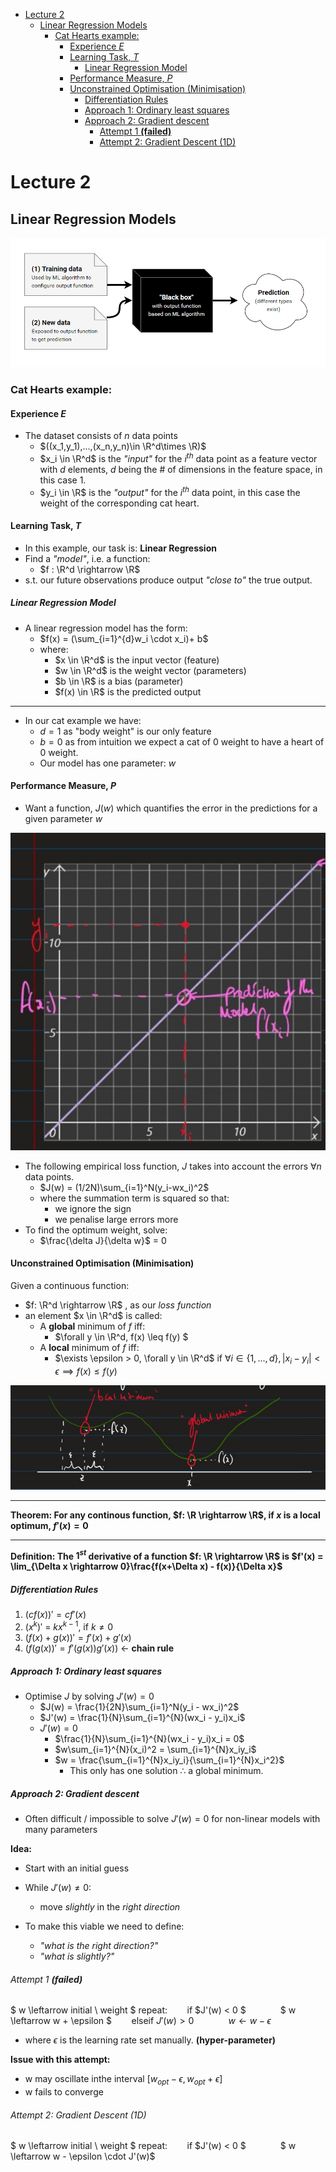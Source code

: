 <!-- @import "[TOC]" {cmd="toc" depthFrom=1 depthTo=6 orderedList=false} -->

<!-- code_chunk_output -->

- [Lecture 2](#lecture-2)
  - [Linear Regression Models](#linear-regression-models)
    - [Cat Hearts example:](#cat-hearts-example)
      - [Experience $E$](#experience-e)
      - [Learning Task, $T$](#learning-task-t)
        - [Linear Regression Model](#linear-regression-model)
      - [Performance Measure, $P$](#performance-measure-p)
      - [Unconstrained Optimisation (Minimisation)](#unconstrained-optimisation-minimisation)
        - [Differentiation Rules](#differentiation-rules)
        - [Approach 1: Ordinary least squares](#approach-1-ordinary-least-squares)
        - [Approach 2: Gradient descent](#approach-2-gradient-descent)
          - [Attempt 1 **(failed)**](#attempt-1-failed)
          - [Attempt 2: Gradient Descent (1D)](#attempt-2-gradient-descent-1d)

<!-- /code_chunk_output -->
# Lecture 2

## Linear Regression Models

![High level representation of ML](../../../../docs/Y3/Neural-Computation/resources/ML-supervised-l2.png)

### Cat Hearts example:

#### Experience $E$

- The dataset consists of $n$ data points 
  - $((x_1,y_1),...,(x_n,y_n)\in \R^d\times \R)$
  - $x_i \in \R^d$ is the *"input"* for the $i^{th}$ data point as a feature vector with $d$ elements, $d$ being the # of dimensions in the feature space, in this case 1.
  - $y_i \in \R$ is the *"output"* for the $i^{th}$ data point, in this case the weight of the corresponding cat heart.


#### Learning Task, $T$

- In this example, our task is: **Linear Regression**
- Find a *"model"*, i.e. a function:
  - $f : \R^d \rightarrow \R$
- s.t. our future observations produce output *"close to"* the true output.

##### Linear Regression Model

- A linear regression model has the form: 
  - $f(x) = (\sum_{i=1}^{d}w_i \cdot x_i)+ b$
  - where:
    - $x \in \R^d$ is the input vector (feature)
    - $w \in \R^d$ is the weight vector (parameters)
    - $b \in \R$ is a bias (parameter)
    - $f(x) \in \R$ is the predicted output

___

- In our cat example we have: 
  - $d=1$ as "body weight" is our only feature
  - $b=0$ as from intuition we expect a cat of 0 weight to have a heart of 0 weight.
  - Our model has one parameter: $w$ 

#### Performance Measure, $P$

- Want a function, $J(w)$ which quantifies the error in the predictions for a given parameter $w$

![Graph showing predicted vs actual values](../../../../docs/Y3/Neural-Computation/resources/y=x-notes.jpg)

- The following empirical loss function, $J$ takes into account the errors $\forall n$ data points.
  - $J(w) = (1/2N)\sum_{i=1}^N(y_i-wx_i)^2$
  - where the summation term is squared so that:
    - we ignore the sign
    - we penalise large errors more
- To find the optimum weight, solve:
  - $\frac{\delta J}{\delta w}$ = 0 


#### Unconstrained Optimisation (Minimisation)

Given a continuous function:

- $f: \R^d \rightarrow \R$ , as our *loss function*
- an element $x \in \R^d$ is called:
  - A **global** minimum of $f$ iff: 
    - $\forall y \in \R^d, f(x) \leq f(y) $
  - A **local** minimum of $f$ iff:
    - $\exists \epsilon > 0, \forall y \in \R^d$ if $\forall i \in \{1,...,d\} , | x_i - y_i | < \epsilon \implies f(x) \leq f(y)$

![Graph showing local vs global minima](../../../../docs/Y3/Neural-Computation/resources/local-minima.jpg)

___
**Theorem: 
For any continous function, $f: \R \rightarrow \R$, if $x$ is a local optimum, $f'(x) = 0$**
___

**Definition:
The $1^{st}$ derivative of a function $f: \R \rightarrow \R$ is 
$f'(x) = \lim_{\Delta x \rightarrow 0}\frac{f(x+\Delta x) - f(x)}{\Delta x}$**

##### Differentiation Rules

1. $(cf(x))' = cf'(x)$
2. $(x^k)'$ = $kx^{k-1}$, if $k \neq 0$
3. $(f(x)+g(x))' = f'(x) + g'(x)$
4. $(f(g(x))'  = f'(g(x))g'(x))$ $\leftarrow$ **chain rule**

##### Approach 1: Ordinary least squares
  
- Optimise $J$ by solving $J'(w) = 0$
  - $J(w) = \frac{1}{2N}\sum_{i=1}^N(y_i - wx_i)^2$
  - $J'(w) = \frac{1}{N}\sum_{i=1}^{N}(wx_i - y_i)x_i$
  - $J'(w) = 0$
    - $\frac{1}{N}\sum_{i=1}^{N}(wx_i - y_i)x_i = 0$
    - $w\sum_{i=1}^{N}(x_i)^2 = \sum_{i=1}^{N}x_iy_i$
    - $w = \frac{\sum_{i=1}^{N}x_iy_i}{\sum_{i=1}^{N}x_i^2}$
      - This only has one solution $\therefore$ a global minimum. 

##### Approach 2: Gradient descent

- Often difficult / impossible to solve $J'(w) = 0$ for non-linear models with many parameters

**Idea:**

- Start with an initial guess
- While $J'(w) \neq 0$:
  - move *slightly* in the *right direction*

- To make this viable we need to define:
  - *"what is the right direction?"*
  - *"what is slightly?"*

###### Attempt 1 **(failed)**

$ w \leftarrow initial \ weight $
repeat: 
&nbsp;&nbsp;&nbsp;&nbsp;&nbsp;&nbsp; if $J'(w) < 0 $
&nbsp;&nbsp;&nbsp;&nbsp;&nbsp;&nbsp;&nbsp;&nbsp;&nbsp;&nbsp;&nbsp;&nbsp; $  w \leftarrow w + \epsilon $
&nbsp;&nbsp;&nbsp;&nbsp;&nbsp;&nbsp; elseif $J'(w) > 0$
&nbsp;&nbsp;&nbsp;&nbsp;&nbsp;&nbsp;&nbsp;&nbsp;&nbsp;&nbsp;&nbsp;&nbsp; $w \leftarrow w - \epsilon$ 

- where $\epsilon$ is the learning rate set manually. **(hyper-parameter)**

**Issue with this attempt:**

- w may oscillate inthe interval $[w_{opt} - \epsilon, w_{opt}+ \epsilon]$
- w fails to converge 

###### Attempt 2: Gradient Descent (1D)

$ w \leftarrow initial \ weight $
repeat: 
&nbsp;&nbsp;&nbsp;&nbsp;&nbsp;&nbsp; if $J'(w) < 0 $
&nbsp;&nbsp;&nbsp;&nbsp;&nbsp;&nbsp;&nbsp;&nbsp;&nbsp;&nbsp;&nbsp;&nbsp; $  w \leftarrow w - \epsilon \cdot J'(w)$